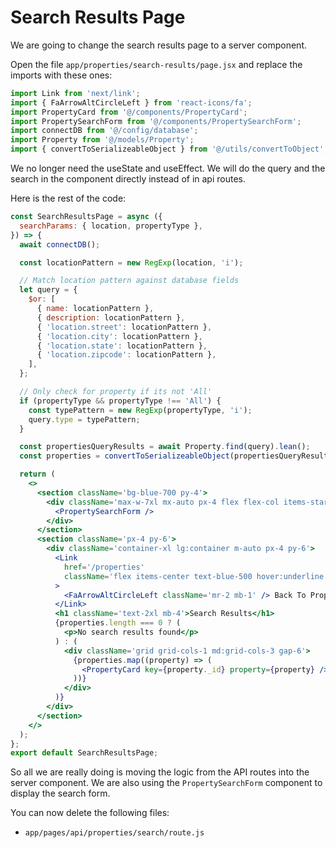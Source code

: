 # Search Results Page

We are going to change the search results page to a server component.

Open the file `app/properties/search-results/page.jsx` and replace the imports with these ones:

```jsx
import Link from 'next/link';
import { FaArrowAltCircleLeft } from 'react-icons/fa';
import PropertyCard from '@/components/PropertyCard';
import PropertySearchForm from '@/components/PropertySearchForm';
import connectDB from '@/config/database';
import Property from '@/models/Property';
import { convertToSerializeableObject } from '@/utils/convertToObject';
```

We no longer need the useState and useEffect. We will do the query and the search in the component directly instead of in api routes.

Here is the rest of the code:

```jsx
const SearchResultsPage = async ({
  searchParams: { location, propertyType },
}) => {
  await connectDB();

  const locationPattern = new RegExp(location, 'i');

  // Match location pattern against database fields
  let query = {
    $or: [
      { name: locationPattern },
      { description: locationPattern },
      { 'location.street': locationPattern },
      { 'location.city': locationPattern },
      { 'location.state': locationPattern },
      { 'location.zipcode': locationPattern },
    ],
  };

  // Only check for property if its not 'All'
  if (propertyType && propertyType !== 'All') {
    const typePattern = new RegExp(propertyType, 'i');
    query.type = typePattern;
  }

  const propertiesQueryResults = await Property.find(query).lean();
  const properties = convertToSerializeableObject(propertiesQueryResults);

  return (
    <>
      <section className='bg-blue-700 py-4'>
        <div className='max-w-7xl mx-auto px-4 flex flex-col items-start sm:px-6 lg:px-8'>
          <PropertySearchForm />
        </div>
      </section>
      <section className='px-4 py-6'>
        <div className='container-xl lg:container m-auto px-4 py-6'>
          <Link
            href='/properties'
            className='flex items-center text-blue-500 hover:underline mb-3'
          >
            <FaArrowAltCircleLeft className='mr-2 mb-1' /> Back To Properties
          </Link>
          <h1 className='text-2xl mb-4'>Search Results</h1>
          {properties.length === 0 ? (
            <p>No search results found</p>
          ) : (
            <div className='grid grid-cols-1 md:grid-cols-3 gap-6'>
              {properties.map((property) => (
                <PropertyCard key={property._id} property={property} />
              ))}
            </div>
          )}
        </div>
      </section>
    </>
  );
};
export default SearchResultsPage;
```

So all we are really doing is moving the logic from the API routes into the server component. We are also using the `PropertySearchForm` component to display the search form.

You can now delete the following files:

- `app/pages/api/properties/search/route.js`
